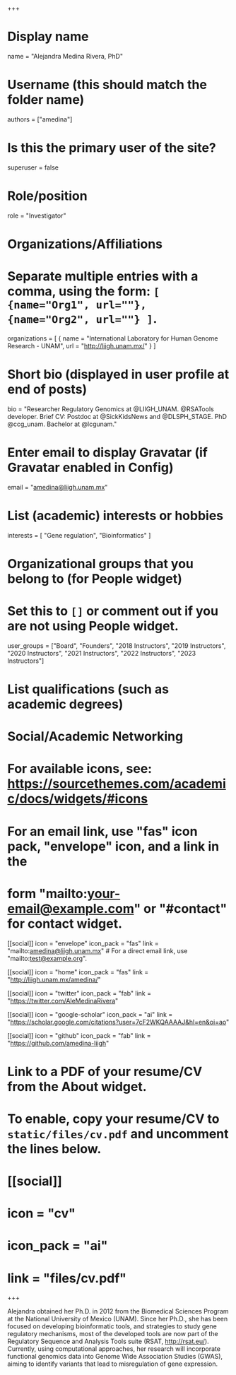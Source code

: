 +++
# Display name
name = "Alejandra Medina Rivera, PhD"

# Username (this should match the folder name)
authors = ["amedina"]

# Is this the primary user of the site?
superuser = false

# Role/position
role = "Investigator"

# Organizations/Affiliations
#   Separate multiple entries with a comma, using the form: `[ {name="Org1", url=""}, {name="Org2", url=""} ]`.
organizations = [ { name = "International Laboratory for Human Genome Research - UNAM", url = "http://liigh.unam.mx/" } ]

# Short bio (displayed in user profile at end of posts)
bio = "Researcher Regulatory Genomics at @LIIGH_UNAM. @RSATools developer. Brief CV: Postdoc at @SickKidsNews and @DLSPH_STAGE. PhD @ccg_unam. Bachelor at @lcgunam."

# Enter email to display Gravatar (if Gravatar enabled in Config)
email = "amedina@liigh.unam.mx"

# List (academic) interests or hobbies
interests = [
  "Gene regulation",
  "Bioinformatics"
]

# Organizational groups that you belong to (for People widget)
#   Set this to `[]` or comment out if you are not using People widget.
user_groups = ["Board", "Founders", "2018 Instructors", "2019 Instructors", "2020 Instructors", "2021 Instructors", "2022 Instructors", "2023 Instructors"]

# List qualifications (such as academic degrees)

# Social/Academic Networking
# For available icons, see: https://sourcethemes.com/academic/docs/widgets/#icons
#   For an email link, use "fas" icon pack, "envelope" icon, and a link in the
#   form "mailto:your-email@example.com" or "#contact" for contact widget.

[[social]]
  icon = "envelope"
  icon_pack = "fas"
  link = "mailto:amedina@liigh.unam.mx"  # For a direct email link, use "mailto:test@example.org".

[[social]]
  icon = "home"
  icon_pack = "fas"
  link = "http://liigh.unam.mx/amedina/"

[[social]]
  icon = "twitter"
  icon_pack = "fab"
  link = "https://twitter.com/AleMedinaRivera"

[[social]]
  icon = "google-scholar"
  icon_pack = "ai"
  link = "https://scholar.google.com/citations?user=7cF2WKQAAAAJ&hl=en&oi=ao"

[[social]]
  icon = "github"
  icon_pack = "fab"
  link = "https://github.com/amedina-liigh"

# Link to a PDF of your resume/CV from the About widget.
# To enable, copy your resume/CV to `static/files/cv.pdf` and uncomment the lines below.
# [[social]]
#   icon = "cv"
#   icon_pack = "ai"
#   link = "files/cv.pdf"

+++

Alejandra obtained her Ph.D. in 2012 from the Biomedical Sciences Program at the National University of Mexico (UNAM). Since her Ph.D., she has been focused on developing bioinformatic tools, and strategies to study gene regulatory mechanisms, most of the developed tools are now part of the Regulatory Sequence and Analysis Tools suite (RSAT, http://rsat.eu/). Currently, using computational approaches, her research will incorporate functional genomics data into Genome Wide Association Studies (GWAS), aiming to identify variants that lead to misregulation of gene expression.
